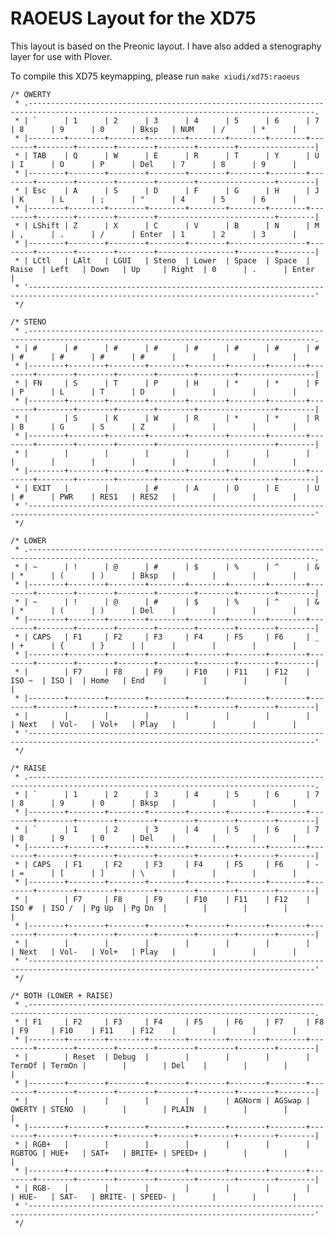 # RAOEUS Layout for the XD75

This layout is based on the Preonic layout. I have also added a stenography layer for use with Plover.

To compile this XD75 keymapping, please run `make xiudi/xd75:raoeus`

    /* QWERTY
     * .--------------------------------------------------------------------------------------------------------------------------------------.
     * | `      | 1      | 2      | 3      | 4      | 5      | 6      | 7      | 8      | 9      | 0      | Bksp   | NUM    | /      | *      |
     * |--------+--------+--------+--------+--------+--------+--------+--------+--------+--------+--------+--------+--------+-----------------|
     * | TAB    | Q      | W      | E      | R      | T      | Y      | U      | I      | O      | P      | Del    | 7      | 8      | 9      |
     * |--------+--------+--------+--------+--------+--------+--------+--------+--------+--------+--------+--------+-----------------+--------|
     * | Esc    | A      | S      | D      | F      | G      | H      | J      | K      | L      | ;      | "      | 4      | 5      | 6      |
     * |--------+--------+--------+--------+--------+--------+--------+--------+--------+--------+--------+--------------------------+--------|
     * | LShift | Z      | X      | C      | V      | B      | N      | M      | ,      | .      | /      | Enter  | 1      | 2      | 3      |
     * |--------+--------+--------+--------+--------+-----------------+--------+--------+--------+--------+-----------------+--------+--------|
     * | LCtl   | LAlt   | LGUI   | Steno  | Lower  | Space  | Space  | Raise  | Left   | Down   | Up     | Right  | 0      | .      | Enter  |
     * '--------------------------------------------------------------------------------------------------------------------------------------'
     */
    
    /* STENO
     * .--------------------------------------------------------------------------------------------------------------------------------------.
     * | #      | #      | #      | #      | #      | #      | #      | #      | #      | #      | #      | #      |        |        |        |
     * |--------+--------+--------+--------+--------+--------+--------+--------+--------+--------+--------+--------+--------+-----------------|
     * | FN     | S      | T      | P      | H      | *      | *      | F      | P      | L      | T      | D      |        |        |        |
     * |--------+--------+--------+--------+--------+--------+--------+--------+--------+--------+--------+--------+-----------------+--------|
     * |        | S      | K      | W      | R      | *      | *      | R      | B      | G      | S      | Z      |        |        |        |
     * |--------+--------+--------+--------+--------+--------+--------+--------+--------+--------+--------+--------------------------+--------|
     * |        |        |        |        |        |        |        |        |        |        |        |        |        |        |        |
     * |--------+--------+--------+--------+--------+-----------------+--------+--------+--------+--------+-----------------+--------+--------|
     * | EXIT   |        |        | #      | A      | O      | E      | U      | #      | PWR    | RES1   | RES2   |        |        |        |
     * '--------------------------------------------------------------------------------------------------------------------------------------'
     */

    /* LOWER
     * .--------------------------------------------------------------------------------------------------------------------------------------.
     * | ~      | !      | @      | #      | $      | %      | ^      | &      | *      | (      | )      | Bksp   |        |        |        |
     * |--------+--------+--------+--------+--------+--------+--------+--------+--------+--------+--------+--------+--------+--------+--------|
     * | ~      | !      | @      | #      | $      | %      | ^      | &      | *      | (      | )      | Del    |        |        |        |
     * |--------+--------+--------+--------+--------+--------+--------+--------+--------+--------+--------+--------+--------+--------+--------|
     * | CAPS   | F1     | F2     | F3     | F4     | F5     | F6     | _      | +      | {      | }      | |      |        |        |        |
     * |--------+--------+--------+--------+--------+--------+--------+--------+--------+--------+--------+--------+--------+--------+--------|
     * |        | F7     | F8     | F9     | F10    | F11    | F12    | ISO ~  | ISO |  | Home   | End    |        |        |        |        |
     * |--------+--------+--------+--------+--------+--------+--------+--------+--------+--------+--------+--------+--------+--------+--------|
     * |        |        |        |        |        |        |        |        | Next   | Vol-   | Vol+   | Play   |        |        |        |
     * '--------------------------------------------------------------------------------------------------------------------------------------'
     */

    /* RAISE
     * .--------------------------------------------------------------------------------------------------------------------------------------.
     * | `      | 1      | 2      | 3      | 4      | 5      | 6      | 7      | 8      | 9      | 0      | Bksp   |        |        |        |
     * |--------+--------+--------+--------+--------+--------+--------+--------+--------+--------+--------+--------+--------+--------+--------|
     * | `      | 1      | 2      | 3      | 4      | 5      | 6      | 7      | 8      | 9      | 0      | Del    |        |        |        |
     * |--------+--------+--------+--------+--------+--------+--------+--------+--------+--------+--------+--------+--------+--------+--------|
     * | CAPS   | F1     | F2     | F3     | F4     | F5     | F6     | -      | =      | [      | ]      | \      |        |        |        |
     * |--------+--------+--------+--------+--------+--------+--------+--------+--------+--------+--------+--------+--------+--------+--------|
     * |        | F7     | F8     | F9     | F10    | F11    | F12    | ISO #  | ISO /  | Pg Up  | Pg Dn  |        |        |        |        |
     * |--------+--------+--------+--------+--------+--------+--------+--------+--------+--------+--------+--------+--------+--------+--------|
     * |        |        |        |        |        |        |        |        | Next   | Vol-   | Vol+   | Play   |        |        |        |
     * '--------------------------------------------------------------------------------------------------------------------------------------'
     */

    /* BOTH (LOWER + RAISE)
     * .--------------------------------------------------------------------------------------------------------------------------------------.
     * | F1     | F2     | F3     | F4     | F5     | F6     | F7     | F8     | F9     | F10    | F11    | F12    |        |        |        |
     * |--------+--------+--------+--------+--------+--------+--------+--------+--------+--------+--------+--------+--------+--------+--------|
     * |        | Reset  | Debug  |        |        |        |        | TermOf | TermOn |        |        | Del    |        |        |        |
     * |--------+--------+--------+--------+--------+--------+--------+--------+--------+--------+--------+--------+--------+--------+--------|
     * |        |        |        |        |        | AGNorm | AGSwap | QWERTY | STENO  |        |        | PLAIN  |        |        |        |
     * |--------+--------+--------+--------+--------+--------+--------+--------+--------+--------+--------+--------+--------+--------+--------|
     * | RGB+   |        |        |        |        |        |        | RGBTOG | HUE+   | SAT+   | BRITE+ | SPEED+ |        |        |        |
     * |--------+--------+--------+--------+--------+--------+--------+--------+--------+--------+--------+--------+--------+--------+--------|
     * | RGB-   |        |        |        |        |        |        |        | HUE-   | SAT-   | BRITE- | SPEED- |        |        |        |
     * '--------------------------------------------------------------------------------------------------------------------------------------'
     */
